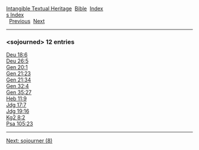 [Intangible Textual Heritage](../../index)  [Bible](../index) 
[Index](index)   
[s Index](_s_)  
  [Previous](c10650)  [Next](c10652) 

------------------------------------------------------------------------

### &lt;sojourned&gt; 12 entries

[Deu 18:6](../kjv/deu018.htm#006)  
[Deu 26:5](../kjv/deu026.htm#005)  
[Gen 20:1](../kjv/gen020.htm#001)  
[Gen 21:23](../kjv/gen021.htm#023)  
[Gen 21:34](../kjv/gen021.htm#034)  
[Gen 32:4](../kjv/gen032.htm#004)  
[Gen 35:27](../kjv/gen035.htm#027)  
[Heb 11:9](../kjv/heb011.htm#009)  
[Jdg 17:7](../kjv/jdg017.htm#007)  
[Jdg 19:16](../kjv/jdg019.htm#016)  
[Kg2 8:2](../kjv/kg2008.htm#002)  
[Psa 105:23](../kjv/psa105.htm#023)  

------------------------------------------------------------------------

[Next: sojourner (8)](c10652)

